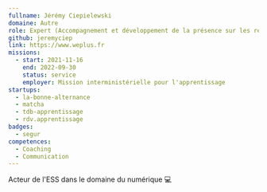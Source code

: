 ```yaml
---
fullname: Jérémy Ciepielewski
domaine: Autre
role: Expert (Accompagnement et développement de la présence sur les réseaux sociaux)
github: jeremyciep
link: https://www.weplus.fr
missions:
  - start: 2021-11-16
    end: 2022-09-30
    status: service
    employer: Mission interministérielle pour l'apprentissage
startups:
  - la-bonne-alternance
  - matcha
  - tdb-apprentissage
  - rdv.apprentissage
badges:
  - segur
competences:
  - Coaching
  - Communication
---
```

Acteur de l'ESS dans le domaine du numérique 💻